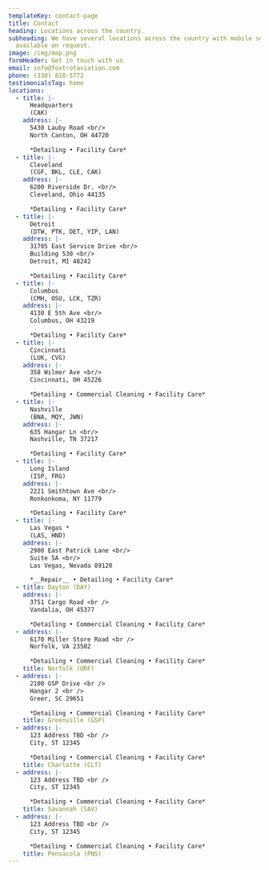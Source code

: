 ```yaml
---
templateKey: contact-page
title: Contact
heading: Locations across the country.
subheading: We have several locations across the country with mobile services
  available on request.
image: /img/map.png
formHeader: Get in touch with us
email: info@foxtrotaviation.com
phone: (330) 818-5772
testimonialsTag: home
locations:
  - title: |-
      Headquarters
      (CAK)
    address: |-
      5430 Lauby Road <br/>
      North Canton, OH 44720

      *Detailing • Facility Care*
  - title: |-
      Cleveland
      (CGF, BKL, CLE, CAK)
    address: |-
      6200 Riverside Dr. <br/>
      Cleveland, Ohio 44135

      *Detailing • Facility Care*
  - title: |-
      Detroit
      (DTW, PTK, DET, YIP, LAN)
    address: |-
      31705 East Service Drive <br/>
      Building 530 <br/>
      Detroit, MI 48242

      *Detailing • Facility Care*
  - title: |-
      Columbus
      (CMH, OSU, LCK, TZR)
    address: |-
      4130 E 5th Ave <br/>
      Columbus, OH 43219

      *Detailing • Facility Care*
  - title: |-
      Cincinnati
      (LUK, CVG)
    address: |-
      358 Wilmer Ave <br/>
      Cincinnati, OH 45226

      *Detailing • Commercial Cleaning • Facility Care*
  - title: |-
      Nashville
      (BNA, MQY, JWN)
    address: |-
      635 Hangar Ln <br/>
      Nashville, TN 37217

      *Detailing • Facility Care*
  - title: |-
      Long Island
      (ISP, FRG)
    address: |-
      2221 Smithtown Ave <br/>
      Ronkonkoma, NY 11779

      *Detailing • Facility Care*
  - title: |-
      Las Vegas *
      (LAS, HND)
    address: |-
      2900 East Patrick Lane <br/>
      Suite 5A <br/>
      Las Vegas, Nevada 89120

      *__Repair__ • Detailing • Facility Care*
  - title: Dayton (DAY)
    address: |-
      3751 Cargo Road <br />
      Vandalia, OH 45377

      *Detailing • Commercial Cleaning • Facility Care*
  - address: |-
      6170 Miller Store Road <br />
      Norfolk, VA 23502

      *Detailing • Commercial Cleaning • Facility Care*
    title: Norfolk (ORF)
  - address: |-
      2100 GSP Drive <br />
      Hangar 2 <br />
      Greer, SC 29651

      *Detailing • Commercial Cleaning • Facility Care*
    title: Greenville (GSP)
  - address: |-
      123 Address TBD <br />
      City, ST 12345

      *Detailing • Commercial Cleaning • Facility Care*
    title: Charlotte (CLT)
  - address: |-
      123 Address TBD <br />
      City, ST 12345

      *Detailing • Commercial Cleaning • Facility Care*
    title: Savannah (SAV)
  - address: |-
      123 Address TBD <br />
      City, ST 12345

      *Detailing • Commercial Cleaning • Facility Care*
    title: Pensacola (PNS)
---
```

